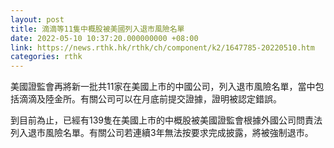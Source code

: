 ```yaml
---
layout: post
title: 滴滴等11隻中概股被美國列入退市風險名單
date: 2022-05-10 10:37:20.000000000 +08:00
link: https://news.rthk.hk/rthk/ch/component/k2/1647785-20220510.htm
categories: rthk
---
```


美國證監會再將新一批共11家在美國上市的中國公司，列入退市風險名單，當中包括滴滴及陸金所。有關公司可以在月底前提交證據，證明被認定錯誤。

到目前為止，已經有139隻在美國上市的中概股被美國證監會根據外國公司問責法列入退市風險名單。有關公司若連續3年無法按要求完成披露，將被強制退市。
